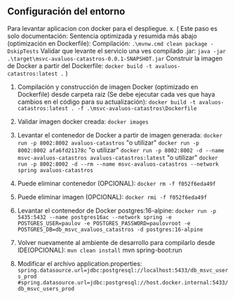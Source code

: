 ## Configuración del entorno

Para levantar aplicacion con docker para el despliegue.
x. ( Este paso es solo documentación: Sentencia optimizada y resumida más abajo (optimización en Dockerfile):
Compilación: 
`.\mvnw.cmd clean package -DskipTests`
Validar que levante el servicio una ves compilado .jar: 
`java -jar .\target\msvc-avaluos-catastros-0.0.1-SNAPSHOT.jar`
Construir la imagen de Docker a partir del Dockerfile: 
`docker build -t avaluos-catastros:latest .` )

1. Compilación y construcción de imagen Docker (optimizado en Dockerfile) desde carpeta raiz (Se debe ejecutar cada ves que haya cambios en el código para su actualización):
`docker build -t avaluos-catastros:latest . -f .\msvc-avaluos-catastros\Dockerfile`
2. Validar imagen docker creada: 
`docker images`
5. Levantar el contenedor de Docker a partir de imagen generada: 
`docker run -p 8002:8002 avaluos-catastros` "o utilizar" 
`docker run -p 8002:8002 afa6fd21178c` "o utilizar"
`docker run -p 8002:8002 -d --name msvc-avaluos-catastros avaluos-catastros:latest` "o utilizar"
`docker run -p 8002:8002 -d --rm --name msvc-avaluos-catastros --network spring avaluos-catastros`
6. Puede eliminar contenedor (OPCIONAL): 
`docker rm -f f052f6eda49f`
7. Puede eliminar imagen (OPCIONAL): 
`docker rmi -f f052f6eda49f`
8. Levantar el contenedor de Docker postgres:16-alpine:
`docker run -p 5435:5432 --name postgres16ac --network spring -e POSTGRES_USER=paulov -e POSTGRES_PASSWORD=paulovroot -e POSTGRES_DB=db_msvc_avaluos_catastros -d postgres:16-alpine`

9. Volver nuevamente al ambiente de desarrollo para compilarlo desde IDE(OPCIONAL):
`mvn clean install`
mvn spring-boot:run
10. Modificar el archivo application.properties:
`spring.datasource.url=jdbc:postgresql://localhost:5433/db_msvc_users_prod`
`#spring.datasource.url=jdbc:postgresql://host.docker.internal:5433/db_msvc_users_prod`